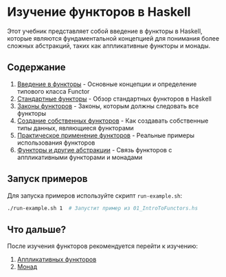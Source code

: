# Изучение функторов в Haskell

Этот учебник представляет собой введение в функторы в Haskell, которые являются фундаментальной концепцией для понимания более сложных абстракций, таких как аппликативные функторы и монады.

## Содержание

1. [Введение в функторы](01_IntroToFunctors.hs) - Основные концепции и определение типового класса Functor
2. [Стандартные функторы](02_CommonFunctors.hs) - Обзор стандартных функторов в Haskell
3. [Законы функторов](03_FunctorLaws.hs) - Законы, которым должны следовать все функторы
4. [Создание собственных функторов](04_CustomFunctors.hs) - Как создавать собственные типы данных, являющиеся функторами
5. [Практическое применение функторов](05_PracticalFunctors.hs) - Реальные примеры использования функторов
6. [Функторы и другие абстракции](06_FunctorsAndBeyond.hs) - Связь функторов с аппликативными функторами и монадами

## Запуск примеров

Для запуска примеров используйте скрипт `run-example.sh`:

```bash
./run-example.sh 1  # Запустит пример из 01_IntroToFunctors.hs
```

## Что дальше?

После изучения функторов рекомендуется перейти к изучению:
1. [Аппликативных функторов](../applicative-tutorial/)
2. [Монад](../monad-tutorial/)
